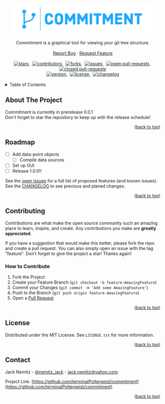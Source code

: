<div id="top"></div>

<!-- PROJECT LOGO -->
<div>
<p align="center">
   <a href="https://github.com/terminalPoltergeist/commitment">
      <img src="images/logo.png" alt="Logo" width="450" height="100">
   </a>
</p>
<div align="center">
  <span>Commitment is a graphical tool for viewing your git tree structure.</span>
  <br />
  <br />
  <!-- <a href="https://github.com/terminalPoltergeist/commitment"><strong>Explore the docs »</strong></a> -->
  <!-- <a href="https://github.com/terminalPoltergeist/commitment">View Demo</a> 
  · -->
  <a href="https://github.com/terminalPoltergeist/commitment/issues">Report Bug</a>
  ·
  <a href="https://github.com/terminalPoltergeist/commitment/issues">Request Feature</a>
  <br />
  <br />
  <a href="https://github.com/terminalPoltergeist/commitment/stargazers">
     <img src="https://img.shields.io/github/stars/terminalPoltergeist/commitment.svg?style=flat-square&color=blue" alt="stars">
  </a>
  &nbsp;
  <a href="https://github.com/terminalPoltergeist/commitment/graphs/contributors">
     <img src="https://img.shields.io/github/contributors/terminalPoltergeist/commitment.svg?style=flat-square&color=blue" alt="contributors">
  </a>
  &nbsp;
  <a href="https://github.com/terminalPoltergeist/commitment/network/members">
     <img src="https://img.shields.io/github/forks/terminalPoltergeist/commitment.svg?style=flat-square&color=blue" alt="forks">
  </a>
  &nbsp;
  <a href="https://github.com/terminalPoltergeist/commitment/issues">
     <img src="https://img.shields.io/github/issues/terminalPoltergeist/commitment.svg?style=flat-square&color=yellow" alt="issues">
  </a>
  &nbsp;
  <a href="https://github.com/terminalPoltergeist/commitment/pulls">
    <img src="https://img.shields.io/github/issues-pr-raw/terminalPoltergeist/commitment?style=flat-square&color=orange" alt="open pull-requests">
  </a>
  &nbsp;
  <a href="https://github.com/terminalPoltergeist/commitment/pulls?q=is%3Apr+is%3Aclosed">
    <img src="https://img.shields.io/github/issues-pr-closed-raw/terminalPoltergeist/commitment?color=blueviolet&style=flat-square" alt="closed pull-requests">
  </a>
  <br/>
  <a href="https://github.com/terminalPoltergeist/commitment/tags">
     <img src="https://img.shields.io/github/v/tag/terminalPoltergeist/commitment?label=version&style=flat-square&color=blue" alt="version">
  </a>
  &nbsp;
  <a href="https://github.com/terminalPoltergeist/commitment/blob/main/LICENSE.txt">
     <img src="https://img.shields.io/github/license/terminalPoltergeist/commitment.svg?style=flat-square&color=blue" alt="license">
  </a>
  &nbsp;
  <a href="">
    <img src="https://img.shields.io/badge/-CHANGELOG-blue?style=flat-square" alt="changelog">
  </a>
</div>
</div>

<!-- PROJECT SHIELDS
[![Contributors][contributors-shield]][contributors-url]
[![Forks][forks-shield]][forks-url]
[![Stargazers][stars-shield]][stars-url]
[![Issues][issues-shield]][issues-url]
[![Tags][tag-shield]][tag-url]
[![MIT License][license-shield]][license-url]
-->


<br/>

<!-- TABLE OF CONTENTS -->
<details>
  <summary>Table of Contents</summary>
  <ol>
    <li>
      <a href="#about-the-project">About The Project</a>
    </li>
    <!--
    <li>
      <a href="#getting-started">Getting Started</a>
      <ul>
        <li><a href="#installation">Installation</a></li>
      </ul>
    </li>
    <li><a href="#usage">Usage</a></li>
    -->
    <li><a href="#roadmap">Roadmap</a></li>
    <li>
      <a href="#contributing">Contributing</a>
      <ul>
        <li><a href="#how-to-contribute">How to Contribute</a>
      </ul>
    </li>
    <li><a href="#license">License</a></li>
    <li><a href="#contact">Contact</a></li>
  </ol>
</details>



<!-- ABOUT THE PROJECT -->
## About The Project
<p>Commitment is currently in prerelease 0.0.1<br/>Don't forget to star the repository to keep up with the release schedule!</p>
<p align="right">(<a href="#top">back to top</a>)</p>

<!-- GETTING STARTED -->
<!--
## Getting Started

This is an example of how you may give instructions on setting up your project locally.
To get a local copy up and running follow these simple example steps.

### Installation

1. Clone the repo
   ```sh
   git clone https://github.com/terminalPoltergeist/commitment.git
   ```
2. Install NPM packages
   ```sh
   npm install
   ```
3. Enter your API in `config.js`
   ```js
   const API_KEY = 'ENTER YOUR API';
   ```

<p align="right">(<a href="#top">back to top</a>)</p>
-->


<!-- USAGE EXAMPLES -->
<!--
## Usage

Use this space to show useful examples of how a project can be used. Additional screenshots, code examples and demos work well in this space. You may also link to more resources.

_For more examples, please refer to the [Documentation](https://example.com)_

<p align="right">(<a href="#top">back to top</a>)</p>
-->


<!-- ROADMAP -->
## Roadmap

- [ ] Add data-point objects
    - [ ] Compile data sources 
- [ ] Set up GUI
- [ ] Release 1.0.0!!

See the [open issues](https://github.com/terminalPoltergeist/commitment/issues) for a full list of proposed features (and known issues).
See the [CHANGELOG](https://github.com/terminalPoltergeist/commitment/blob/develop/docs/CHANGELOG.md) to see previous and planed changes.

<p align="right">(<a href="#top">back to top</a>)</p>



<!-- CONTRIBUTING -->
## Contributing

Contributions are what make the open source community such an amazing place to learn, inspire, and create. Any contributions you make are **greatly appreciated**.

If you have a suggestion that would make this better, please fork the repo and create a pull request. You can also simply open an issue with the tag "feature".
Don't forget to give the project a star! Thanks again!

### How to Contribute

1. Fork the Project
2. Create your Feature Branch (`git checkout -b feature-AmazingFeature`)
3. Commit your Changes (`git commit -m 'Add some AmazingFeature'`)
4. Push to the Branch (`git push origin feature-AmazingFeature`)
5. Open a <a href="https://github.com/terminalPoltergeist/commitment/pulls">Pull Request</a>

<p align="right">(<a href="#top">back to top</a>)</p>



<!-- LICENSE -->
## License

Distributed under the MIT License. See `LICENSE.txt` for more information.

<p align="right">(<a href="#top">back to top</a>)</p>



<!-- CONTACT -->
## Contact

Jack Nemitz - [@nemitz_jack](https://twitter.com/nemitz_jack) - jack.nemitz@yahoo.com

Project Link: [https://github.com/terminalPoltergeist/commitment](https://github.com/terminalPoltergeist/commitment)

<p align="right">(<a href="#top">back to top</a>)</p>



<!-- MARKDOWN LINKS & IMAGES -->
<!-- https://www.markdownguide.org/basic-syntax/#reference-style-links -->
[contributors-shield]: https://img.shields.io/github/contributors/terminalPoltergeist/commitment.svg?style=flat-square&color=blue
[contributors-url]: https://github.com/terminalPoltergeist/commitment/graphs/contributors
[forks-shield]: https://img.shields.io/github/forks/terminalPoltergeist/commitment.svg?style=flat-square&color=blue
[forks-url]: https://github.com/terminalPoltergeist/commitment/network/members
[stars-shield]: https://img.shields.io/github/stars/terminalPoltergeist/commitment.svg?style=flat-square&color=blue
[stars-url]: https://github.com/terminalPoltergeist/commitment/stargazers
[issues-shield]: https://img.shields.io/github/issues/terminalPoltergeist/commitment.svg?style=flat-square&color=blue
[issues-url]: https://github.com/terminalPoltergeist/commitment/issues
[tag-shield]: https://img.shields.io/github/v/tag/terminalPoltergeist/commitment?label=version&style=flat-square&color=blue
[tag-url]: https://github.com/terminalPoltergeist/commitment/tags 
[license-shield]: https://img.shields.io/github/license/terminalPoltergeist/commitment.svg?style=flat-square&color=blue
[license-url]: https://github.com/terminalPoltergeist/commitment/blob/main/LICENSE.txt
<!-- [product-screenshot]: images/screenshot.png -->
